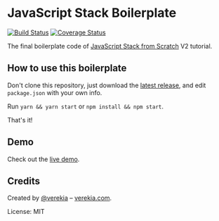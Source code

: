 # JavaScript Stack Boilerplate

[![Build Status](https://travis-ci.org/verekia/js-stack-boilerplate.svg?branch=master-with-services)](https://travis-ci.org/verekia/js-stack-boilerplate) [![Coverage Status](https://coveralls.io/repos/github/verekia/js-stack-boilerplate/badge.svg?branch=master-with-services)](https://coveralls.io/github/verekia/js-stack-boilerplate?branch=master-with-services)

The final boilerplate code of [JavaScript Stack from Scratch](https://github.com/verekia/js-stack-from-scratch) V2 tutorial.

## How to use this boilerplate

Don't clone this repository, just download the [latest release](https://github.com/verekia/js-stack-boilerplate/releases), and edit `package.json` with your own info.

Run `yarn && yarn start` or `npm install && npm start`.

That's it!

## Demo

Check out the [live demo](https://js-stack.herokuapp.com/).

## Credits

Created by [@verekia](https://twitter.com/verekia) – [verekia.com](http://verekia.com/).

License: MIT
